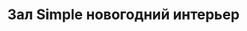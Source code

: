 ---
title: "Зал Simple новогодний интерьер"
hall: "simple_novogodniy"
type: "interior"
endpoint: "/api/halls/hall_simple_novogodniy_interer"
pageclass: "inner page-portfolio-interior-zal-simple-novogodniy-interer loading"
---